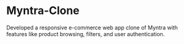 # Myntra-Clone
Developed a responsive e-commerce web app clone of Myntra with features like product browsing, filters, and user authentication.
